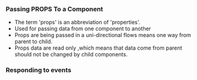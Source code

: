 ### Passing PROPS To a Component 

* The term 'props' is an abbreviation of 'properties'.
* Used for passing data from one component to another
* Props are being passed in a uni-directional flows means one way from parent to child.
* Props data are read only ,which means that data come from parent should not be changed by child components.

### Responding to events